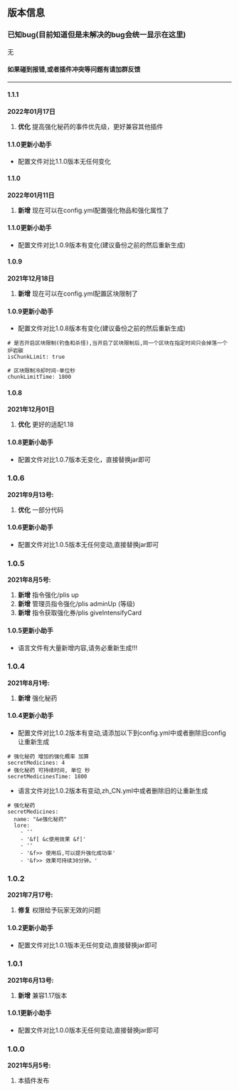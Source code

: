 ## 版本信息

### 已知bug(目前知道但是未解决的bug会统一显示在这里)
无

#### 如果碰到报错,或者插件冲突等问题有请加群反馈

------------
#### 1.1.1
**2022年01月17日**
1. **优化** 提高强化秘药的事件优先级，更好兼容其他插件

#### 1.1.0更新小助手
- 配置文件对比1.1.0版本无任何变化

#### 1.1.0
**2022年01月11日**
1. **新增** 现在可以在config.yml配置强化物品和强化属性了

#### 1.1.0更新小助手
- 配置文件对比1.0.9版本有变化(建议备份之前的然后重新生成)

#### 1.0.9
**2021年12月18日**
1. **新增** 现在可以在config.yml配置区块限制了

#### 1.0.9更新小助手
- 配置文件对比1.0.8版本有变化(建议备份之前的然后重新生成)

```
# 是否开启区块限制(钓鱼和杀怪),当开启了区块限制后,同一个区块在指定时间只会掉落一个炉岩碳
isChunkLimit: true

# 区块限制冷却时间-单位秒
chunkLimitTime: 1800
```

#### 1.0.8
**2021年12月01日**
1. **优化** 更好的适配1.18

#### 1.0.8更新小助手
- 配置文件对比1.0.7版本无变化，直接替换jar即可

### 1.0.6
**2021年9月13号:**
1. **优化** 一部分代码

#### 1.0.6更新小助手
- 配置文件对比1.0.5版本无任何变动,直接替换jar即可

### 1.0.5
**2021年8月5号:**
1. **新增** 指令强化/plis up
2. **新增** 管理员指令强化/plis adminUp (等级)
3. **新增** 指令获取强化券/plis giveIntensifyCard

#### 1.0.5更新小助手
- 语言文件有大量新增内容,请务必重新生成!!!

### 1.0.4
**2021年8月1号:**
1. **新增** 强化秘药

#### 1.0.4更新小助手
- 配置文件对比1.0.2版本有变动,请添加以下到config.yml中或者删除旧config让重新生成
```
# 强化秘药 增加的强化概率 加算
secretMedicines: 4
# 强化秘药 可持续时间, 单位 秒
secretMedicinesTime: 1800
```
- 语言文件对比1.0.2版本有变动,zh_CN.yml中或者删除旧的让重新生成
```
# 强化秘药
secretMedicines:
  name: "&e强化秘药"
  lore:
    - ''
    - '&f[ &c使用效果 &f]'
    - ''
    - '&f>> 使用后,可以提升强化成功率'
    - '&f>> 效果可持续30分钟。'
```

### 1.0.2
**2021年7月17号:**
1. **修复** 权限给予玩家无效的问题

#### 1.0.2更新小助手
- 配置文件对比1.0.1版本无任何变动,直接替换jar即可

### 1.0.1
**2021年6月13号:**
1. **新增** 兼容1.17版本

#### 1.0.1更新小助手
- 配置文件对比1.0.0版本无任何变动,直接替换jar即可

### 1.0.0
**2021年5月5号:**
1. 本插件发布